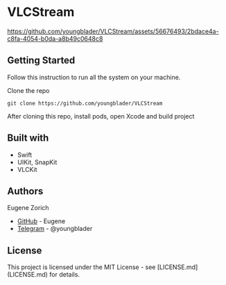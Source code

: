 # VLCStream

https://github.com/youngblader/VLCStream/assets/56676493/2bdace4a-c8fa-4054-b0da-a8b49c0648c8

## Getting Started

Follow this instruction to run all the system on your machine.

Clone the repo
```
git clone https://github.com/youngblader/VLCStream
```

After cloning this repo, install pods, open Xcode and build project

## Built with
 
* Swift
* UIKit, SnapKit
* VLCKit

## Authors

Eugene Zorich
* [GitHub](https://github.com/youngblader) - Eugene
* [Telegram](https://t.me/youngblader) - @youngblader

## License

This project is licensed under the MIT License - see [LICENSE.md] (LICENSE.md) for details.
